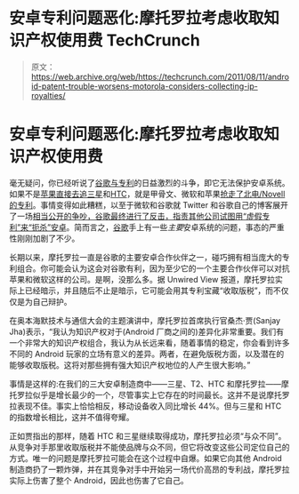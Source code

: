 # 安卓专利问题恶化:摩托罗拉考虑收取知识产权使用费 TechCrunch

> 原文：<https://web.archive.org/web/https://techcrunch.com/2011/08/11/android-patent-trouble-worsens-motorola-considers-collecting-ip-royalties/>

# 安卓专利问题恶化:摩托罗拉考虑收取知识产权使用费

毫无疑问，你已经听说了[谷歌与专利](https://web.archive.org/web/20230203135421/https://techcrunch.com/2011/08/04/googles-patent-problem/)的日益激烈的斗争，即它无法保护安卓系统。如果不是[苹果直接去追三星](https://web.archive.org/web/20230203135421/https://techcrunch.com/2011/04/18/apple-says-samsung-chose-to-copy-iphone-and-ipad-sues-them/)和[HTC](https://web.archive.org/web/20230203135421/https://techcrunch.com/2011/07/18/judge-rules-htc-infringed-on-2-of-apples-patents/)，就是甲骨文、微软和苹果[抢走了北电/Novell 的专利](https://web.archive.org/web/20230203135421/https://techcrunch.com/2011/07/01/apple-microsoft-rim-google-nortel-patents/)。事情变得如此糟糕，以至于微软和谷歌就 Twitter 和谷歌自己的博客展开了一场[相当公开的争吵，谷歌最终进行了反击，指责其他公司试图用“虚假专利”来“扼杀”](https://web.archive.org/web/20230203135421/https://techcrunch.com/2011/08/04/gentlemen-take-this-outside/)[安卓](https://web.archive.org/web/20230203135421/https://techcrunch.com/tag/android)。简而言之，[谷歌](https://web.archive.org/web/20230203135421/https://techcrunch.com/tag/google)手上有一些*主要*安卓系统的问题，事态的严重性刚刚加剧了不少。

长期以来，摩托罗拉一直是谷歌的主要安卓合作伙伴之一，碰巧拥有相当庞大的专利组合。你可能会认为这会对谷歌有利，因为至少它的一个主要合作伙伴可以对抗苹果和微软这样的公司。是啊，没那么多。据 Unwired View 报道，摩托罗拉实际上已经暗示，并且随后不止是暗示，它可能会用其专利宝藏“收取版税”，而不仅仅是为自己辩护。

在奥本海默技术与通信大会的主题演讲中，摩托罗拉首席执行官桑杰·贾(Sanjay Jha)表示，“我认为知识产权对于(Android 厂商之间的)差异化非常重要。我们有一个非常大的知识产权组合，我认为从长远来看，随着事情的稳定，你会看到许多不同的 Android 玩家的立场有意义的差异。两者，在避免版税方面，以及潜在的能够收取版税。这将对那些拥有强大知识产权地位的人产生很大影响。”

事情是这样的:在我们的三大安卓制造商中——三星、T2、HTC 和摩托罗拉——摩托罗拉似乎是增长最少的一个，尽管事实上它存在的时间最长。这并不是说摩托罗拉表现不佳。事实上恰恰相反，移动设备收入同比增长 44%。但与三星和 HTC 的指数增长相比，这并不值得夸耀。

正如贾指出的那样，随着 HTC 和三星继续取得成功，摩托罗拉必须“与众不同”。从竞争对手那里收取版税并不能使品牌与众不同，但它将改变这些公司定位自己的方式。唯一的问题是摩托罗拉可能会在这个过程中自爆。如果它向其他 Android 制造商扔了一颗炸弹，并在其竞争对手中开始另一场代价高昂的专利战，摩托罗拉实际上伤害了整个 Android，因此也伤害了它自己。